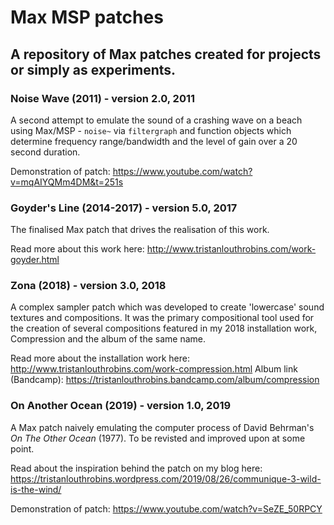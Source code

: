 # Max MSP patches
## A repository of Max patches created for projects or simply as experiments.

### **Noise Wave (2011)** - version 2.0, 2011

A second attempt to emulate the sound of a crashing wave on a beach using Max/MSP - `noise~`  via `filtergraph` and function objects which determine frequency range/bandwidth and the level of gain over a 20 second duration.

Demonstration of patch: https://www.youtube.com/watch?v=mqAIYQMm4DM&t=251s

### **Goyder's Line (2014-2017)** - version 5.0, 2017

The finalised Max patch that drives the realisation of this work.

Read more about this work here: http://www.tristanlouthrobins.com/work-goyder.html

### **Zona (2018)** - version 3.0, 2018

A complex sampler patch which was developed to create 'lowercase' sound textures and compositions. It was the primary compositional tool used for the creation of several compositions featured in my 2018 installation work, Compression and the album of the same name.

Read more about the installation work here: http://www.tristanlouthrobins.com/work-compression.html
Album link (Bandcamp): https://tristanlouthrobins.bandcamp.com/album/compression

### **On Another Ocean (2019)** - version 1.0, 2019

A Max patch naively emulating the computer process of David Behrman's *On The Other Ocean* (1977). To be revisted and improved upon at some point.

Read about the inspiration behind the patch on my blog here: https://tristanlouthrobins.wordpress.com/2019/08/26/communique-3-wild-is-the-wind/

Demonstration of patch: https://www.youtube.com/watch?v=SeZE_50RPCY
